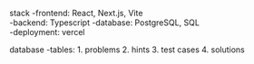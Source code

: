stack 
-frontend: React, Next.js, Vite  
-backend: Typescript
-database: PostgreSQL, SQL  
-deployment: vercel 

database
-tables: 
    1. problems
    2. hints 
    3. test cases 
    4. solutions 